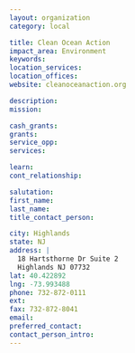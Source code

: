 ```yaml
---
layout: organization
category: local

title: Clean Ocean Action
impact_area: Environment
keywords: 
location_services: 
location_offices: 
website: cleanoceanaction.org

description: 
mission: 

cash_grants: 
grants: 
service_opp: 
services: 

learn: 
cont_relationship: 

salutation: 
first_name: 
last_name: 
title_contact_person: 

city: Highlands
state: NJ
address: |
  18 Hartsthorne Dr Suite 2  
  Highlands NJ 07732
lat: 40.422892
lng: -73.993488
phone: 732-872-0111
ext: 
fax: 732-872-8041
email: 
preferred_contact: 
contact_person_intro: 
---
```


